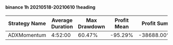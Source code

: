 #### binance 1h 20210518-20210610 !heading
| Strategy Name | Average Duration | Max Drawdown | Profit Mean | Profit Sum | Profit Total | Trade Count | Win Rate |
| ------------- | ---------------- | ------------ | ----------- | ---------- | ------------ | ----------- | -------- |
| ADXMomentum   | 4:52:00          | 60.47%       | -95.29%     | -38688.00% | -5864.00%    | 406         | 90.89%   |